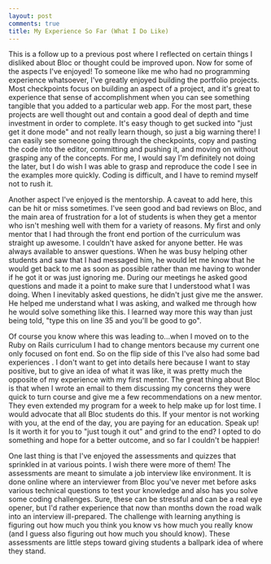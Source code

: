 ```yaml
---
layout: post
comments: true
title: My Experience So Far (What I Do Like)
---
```

This is a follow up to a previous post where I reflected on certain things I disliked about Bloc or thought could be improved upon. Now for some of the aspects I've enjoyed! To someone like me who had no programming experience whatsoever, I've greatly enjoyed building the portfolio projects. Most checkpoints focus on building an aspect of a project, and it's great to experience that sense of accomplishment when you can see something tangible that you added to a particular web app. For the most part, these projects are well thought out and contain a good deal of depth and time investment in order to complete. It's easy though to get sucked into "just get it done mode" and not really learn though, so just a big warning there! I can easily see someone going through the checkpoints, copy and pasting the code into the editor, committing and pushing it, and moving on without grasping any of the concepts. For me, I would say I'm definitely not doing the later, but I do wish I was able to grasp and reproduce the code I see in the examples more quickly. Coding is difficult, and I have to remind myself not to rush it.

Another aspect I've enjoyed is the mentorship. A caveat to add here, this can be hit or miss sometimes. I've seen good and bad reviews on Bloc, and the main area of frustration for a lot of students is when they get a mentor who isn't meshing well with them for a variety of reasons. My first and only mentor that I had through the front end portion of the curriculum was straight up awesome. I couldn't have asked for anyone better. He was always available to answer questions. When he was busy helping other students and saw that I had messaged him, he would let me know that he would get back to me as soon as possible rather than me having to wonder if he got it or was just ignoring me. During our meetings he asked good questions and made it a point to make sure that I understood what I was doing. When I inevitably asked questions, he didn't just give me the answer. He helped me understand what I was asking, and walked me through how he would solve something like this. I learned way more this way than just being told, "type this on line 35 and you'll be good to go".

Of course you know where this was leading to...when I moved on to the Ruby on Rails curriculum I had to change mentors because my current one only focused on font end. So on the flip side of this I've also had some bad experiences . I don't want to get into details here because I want to stay positive, but to give an idea of what it was like, it was pretty much the opposite of my experience with my first mentor. The great thing about Bloc is that when I wrote an email to them discussing my concerns they were quick to turn course and give me a few recommendations on a new mentor. They even extended my program for a week to help make up for lost time. I would advocate that all Bloc students do this. If your mentor is not working with you, at the end of the day, you are paying for an education. Speak up! Is it worth it for you to "just tough it out" and grind to the end? I opted to do something and hope for a better outcome, and so far I couldn't be happier!

One last thing is that I've enjoyed the assessments and quizzes that sprinkled in at various points. I wish there were more of them! The assessments are meant to simulate a job interview like environment. It is done online where an interviewer from Bloc you've never met before asks various technical questions to test your knowledge and also has you solve some coding challenges. Sure, these can be stressful and can be a real eye opener, but I'd rather experience that now than months down the road walk into an interview ill-prepared. The challenge with learning anything is figuring out how much you think you know vs how much you really know (and I guess also figuring out how much you should know). These assessments are little steps toward giving students a ballpark idea of where they stand.
